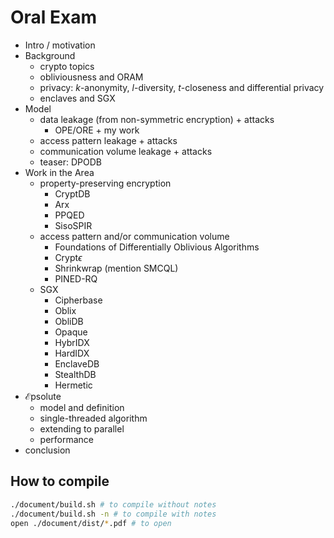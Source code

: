 # Oral Exam

- Intro / motivation
- Background
  - crypto topics
  - obliviousness and ORAM
  - privacy: $`k`$-anonymity, $`l`$-diversity, $`t`$-closeness and differential privacy
  - enclaves and SGX
- Model
  - data leakage (from non-symmetric encryption) + attacks
	- OPE/ORE + my work
  - access pattern leakage + attacks
  - communication volume leakage + attacks
  - teaser: DPODB
- Work in the Area
  - property-preserving encryption
    - CryptDB
    - Arx
    - PPQED
    - SisoSPIR
  - access pattern and/or communication volume
    - Foundations of Differentially Oblivious Algorithms
    - $`\text{Crypt}\epsilon`$
    - Shrinkwrap (mention SMCQL)
    - PINED-RQ
  - SGX
    - Cipherbase
    - Oblix
    - ObliDB
    - Opaque
    - HybrIDX
    - HardIDX
    - EnclaveDB
    - StealthDB
    - Hermetic
- $`\mathcal{E}\text{psolute}`$
  - model and definition
  - single-threaded algorithm
  - extending to parallel
  - performance
- conclusion

## How to compile

```bash
./document/build.sh # to compile without notes
./document/build.sh -n # to compile with notes
open ./document/dist/*.pdf # to open
```

